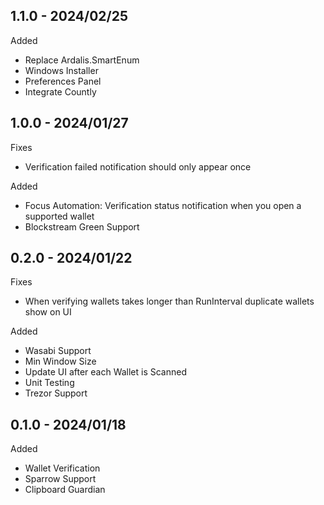 ## 1.1.0 - 2024/02/25

Added 
 - Replace Ardalis.SmartEnum
 - Windows Installer
 - Preferences Panel
 - Integrate Countly

## 1.0.0 - 2024/01/27

Fixes
 - Verification failed notification should only appear once

Added
  - Focus Automation: Verification status notification when you open a supported wallet
  - Blockstream Green Support

## 0.2.0 - 2024/01/22

Fixes
 - When verifying wallets takes longer than RunInterval duplicate wallets show on UI

Added
 - Wasabi Support
 - Min Window Size
 - Update UI after each Wallet is Scanned
 - Unit Testing
 - Trezor Support

## 0.1.0 - 2024/01/18

Added
 - Wallet Verification
 - Sparrow Support
 - Clipboard Guardian
